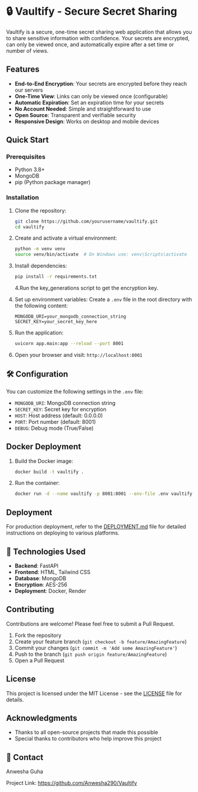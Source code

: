 # 🔒 Vaultify - Secure Secret Sharing

Vaultify is a secure, one-time secret sharing web application that allows you to share sensitive information with confidence. Your secrets are encrypted, can only be viewed once, and automatically expire after a set time or number of views.

##  Features

- **End-to-End Encryption**: Your secrets are encrypted before they reach our servers
- **One-Time View**: Links can only be viewed once (configurable)
- **Automatic Expiration**: Set an expiration time for your secrets
- **No Account Needed**: Simple and straightforward to use
- **Open Source**: Transparent and verifiable security
- **Responsive Design**: Works on desktop and mobile devices

##  Quick Start

### Prerequisites

- Python 3.8+
- MongoDB
- pip (Python package manager)

### Installation

1. Clone the repository:
   ```bash
   git clone https://github.com/yourusername/vaultify.git
   cd vaultify
   ```

2. Create and activate a virtual environment:
   ```bash
   python -m venv venv
   source venv/bin/activate  # On Windows use: venv\Scripts\activate
   ```

3. Install dependencies:
   ```bash
   pip install -r requirements.txt
   ```

   4.Run the key_generations script to get the encryption key.

5. Set up environment variables:
   Create a `.env` file in the root directory with the following content:
   ```
   MONGODB_URI=your_mongodb_connection_string
   SECRET_KEY=your_secret_key_here
   ```

6. Run the application:
   ```bash
   uvicorn app.main:app --reload --port 8001
   ```

7. Open your browser and visit: `http://localhost:8001`

## 🛠️ Configuration

You can customize the following settings in the `.env` file:

- `MONGODB_URI`: MongoDB connection string
- `SECRET_KEY`: Secret key for encryption
- `HOST`: Host address (default: 0.0.0.0)
- `PORT`: Port number (default: 8001)
- `DEBUG`: Debug mode (True/False)

##  Docker Deployment

1. Build the Docker image:
   ```bash
   docker build -t vaultify .
   ```

2. Run the container:
   ```bash
   docker run -d --name vaultify -p 8001:8001 --env-file .env vaultify
   ```

##  Deployment

For production deployment, refer to the [DEPLOYMENT.md](DEPLOYMENT.md) file for detailed instructions on deploying to various platforms.

## 🔧 Technologies Used

- **Backend**: FastAPI
- **Frontend**: HTML, Tailwind CSS
- **Database**: MongoDB
- **Encryption**: AES-256
- **Deployment**: Docker, Render

## Contributing

Contributions are welcome! Please feel free to submit a Pull Request.

1. Fork the repository
2. Create your feature branch (`git checkout -b feature/AmazingFeature`)
3. Commit your changes (`git commit -m 'Add some AmazingFeature'`)
4. Push to the branch (`git push origin feature/AmazingFeature`)
5. Open a Pull Request

## License

This project is licensed under the MIT License - see the [LICENSE](LICENSE) file for details.

##  Acknowledgments

- Thanks to all open-source projects that made this possible
- Special thanks to contributors who help improve this project

## 📧 Contact

Anwesha Guha

Project Link: https://github.com/Anwesha290/Vaultify
